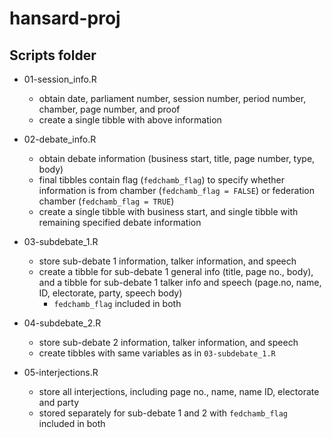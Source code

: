 # hansard-proj

## Scripts folder
- 01-session_info.R
    - obtain date, parliament number, session number, period number, chamber, page number, and proof
    - create a single tibble with above information
    
- 02-debate_info.R
    - obtain debate information (business start, title, page number, type, body)
    - final tibbles contain flag (`fedchamb_flag`) to specify whether information is from chamber (`fedchamb_flag = FALSE`) or federation chamber (`fedchamb_flag = TRUE`)
    - create a single tibble with business start, and single tibble with remaining specified debate information

- 03-subdebate_1.R
    - store sub-debate 1 information, talker information, and speech
    - create a tibble for sub-debate 1 general info (title, page no., body), and a tibble for sub-debate 1 talker info and speech (page.no, name, ID, electorate, party, speech body)
        - `fedchamb_flag` included in both

- 04-subdebate_2.R
    - store sub-debate 2 information, talker information, and speech
    - create tibbles with same variables as in `03-subdebate_1.R`

- 05-interjections.R
    - store all interjections, including page no., name, name ID, electorate and party
    - stored separately for sub-debate 1 and 2 with `fedchamb_flag` included in both
